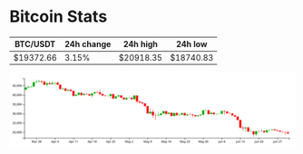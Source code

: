 # Bitcoin Stats

BTC/USDT|24h change|24h high|24h low|
|---|---|---|---|
|$19372.66|3.15%|$20918.35|$18740.83|

<img src="./chart.svg">
